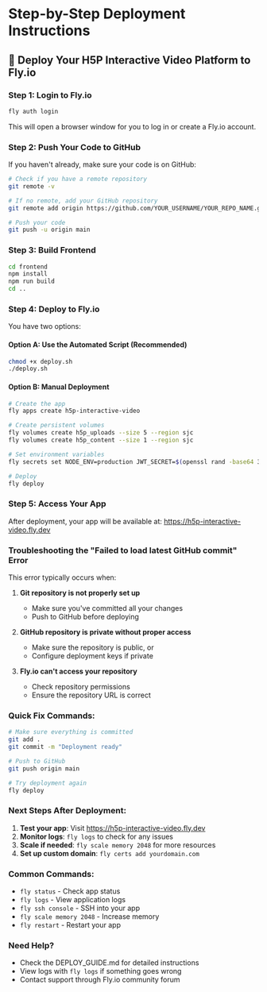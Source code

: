 # Step-by-Step Deployment Instructions

## 🚀 Deploy Your H5P Interactive Video Platform to Fly.io

### Step 1: Login to Fly.io
```bash
fly auth login
```
This will open a browser window for you to log in or create a Fly.io account.

### Step 2: Push Your Code to GitHub
If you haven't already, make sure your code is on GitHub:
```bash
# Check if you have a remote repository
git remote -v

# If no remote, add your GitHub repository
git remote add origin https://github.com/YOUR_USERNAME/YOUR_REPO_NAME.git

# Push your code
git push -u origin main
```

### Step 3: Build Frontend
```bash
cd frontend
npm install
npm run build
cd ..
```

### Step 4: Deploy to Fly.io
You have two options:

#### Option A: Use the Automated Script (Recommended)
```bash
chmod +x deploy.sh
./deploy.sh
```

#### Option B: Manual Deployment
```bash
# Create the app
fly apps create h5p-interactive-video

# Create persistent volumes
fly volumes create h5p_uploads --size 5 --region sjc
fly volumes create h5p_content --size 1 --region sjc

# Set environment variables
fly secrets set NODE_ENV=production JWT_SECRET=$(openssl rand -base64 32)

# Deploy
fly deploy
```

### Step 5: Access Your App
After deployment, your app will be available at:
https://h5p-interactive-video.fly.dev

### Troubleshooting the "Failed to load latest GitHub commit" Error

This error typically occurs when:

1. **Git repository is not properly set up**
   - Make sure you've committed all your changes
   - Push to GitHub before deploying

2. **GitHub repository is private without proper access**
   - Make sure the repository is public, or
   - Configure deployment keys if private

3. **Fly.io can't access your repository**
   - Check repository permissions
   - Ensure the repository URL is correct

### Quick Fix Commands:
```bash
# Make sure everything is committed
git add .
git commit -m "Deployment ready"

# Push to GitHub
git push origin main

# Try deployment again
fly deploy
```

### Next Steps After Deployment:

1. **Test your app**: Visit https://h5p-interactive-video.fly.dev
2. **Monitor logs**: `fly logs` to check for any issues
3. **Scale if needed**: `fly scale memory 2048` for more resources
4. **Set up custom domain**: `fly certs add yourdomain.com`

### Common Commands:
- `fly status` - Check app status
- `fly logs` - View application logs
- `fly ssh console` - SSH into your app
- `fly scale memory 2048` - Increase memory
- `fly restart` - Restart your app

### Need Help?
- Check the DEPLOY_GUIDE.md for detailed instructions
- View logs with `fly logs` if something goes wrong
- Contact support through Fly.io community forum

